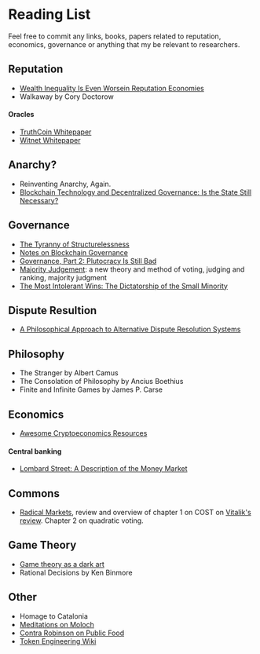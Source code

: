 # Reading List

Feel free to commit any links, books, papers related to reputation, economics, governance or anything that my be relevant to researchers.

## Reputation

- [Wealth Inequality Is Even Worsein Reputation Economies](https://locusmag.com/2016/03/cory-doctorow-wealth-inequality-is-even-worse-in-reputation-economies/)
- Walkaway by Cory Doctorow

#### Oracles

- [TruthCoin Whitepaper](https://www.truthcoin.info/papers/truthcoin-whitepaper.pdf)
- [Witnet Whitepaper](https://witnet.io/static/witnet-whitepaper.pdf)

## Anarchy?

- Reinventing Anarchy, Again.
- [Blockchain Technology and Decentralized
Governance: Is the State Still Necessary?](http://nzz-files-prod.s3-website-eu-west-1.amazonaws.com/files/9/3/1/blockchain+Is+the+State+Still+Necessary_1.18689931.pdf)

## Governance

- [The Tyranny of Structurelessness](https://static1.squarespace.com/static/555557d5e4b0cc5c1ed71116/t/57e03ffb20099ef5d08202a6/1474314240758/TyrannyStructureless.pdf)
- [Notes on Blockchain Governance](https://vitalik.ca/general/2017/12/17/voting.html)
- [Governance, Part 2: Plutocracy Is Still Bad](https://vitalik.ca/general/2018/03/28/plutocracy.html)
- [Majority Judgement](https://mitpress.mit.edu/books/majority-judgment): a new theory and method of voting, judging and ranking, majority judgment
- [The Most Intolerant Wins: The Dictatorship of the Small Minority](https://medium.com/incerto/the-most-intolerant-wins-the-dictatorship-of-the-small-minority-3f1f83ce4e15)

## Dispute Resultion

- [A Philosophical Approach to Alternative Dispute Resolution Systems](https://www.mediate.com/articles/SustacZ5.cfm)

## Philosophy

- The Stranger by Albert Camus
- The Consolation of Philosophy by Ancius Boethius
- Finite and Infinite Games by James P. Carse

## Economics

- [Awesome Cryptoeconomics Resources](https://github.com/jpantunes/awesome-cryptoeconomics)

#### Central banking
- [Lombard Street: A Description of the Money Market](https://www.amazon.com/Lombard-Street-Description-Money-Market/dp/0471344990)

## Commons

- [Radical Markets](https://www.amazon.com/Radical-Markets-Uprooting-Capitalism-Democracy/dp/0691177503), review and overview of chapter 1 on COST on [Vitalik's review](https://vitalik.ca/general/2018/04/20/radical_markets.html). Chapter 2 on quadratic voting.

## Game Theory
 - [Game theory as a dark art](https://www.lesswrong.com/posts/A2Qam9Bd9xpbb2wLQ/game-theory-as-a-dark-art)
 - Rational Decisions by Ken Binmore
 

## Other
 - Homage to Catalonia
 - [Meditations on Moloch](http://slatestarcodex.com/2014/07/30/meditations-on-moloch/)
 - [Contra Robinson on Public Food](http://slatestarcodex.com/2017/11/21/contra-robinson-on-public-food/)
 - [Token Engineering Wiki](http://tokenengineering.net)
